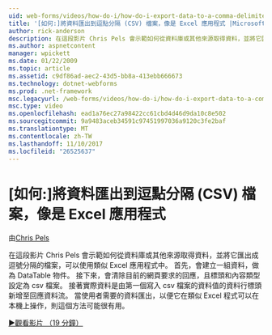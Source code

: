 ```yaml
---
uid: web-forms/videos/how-do-i/how-do-i-export-data-to-a-comma-delimited-csv-file-for-an-application-like-excel
title: '[如何:]將資料匯出到逗點分隔 (CSV) 檔案，像是 Excel 應用程式 |Microsoft 文件'
author: rick-anderson
description: 在這段影片 Chris Pels 會示範如何從資料庫或其他來源取得資料，並將它匯出成逗號分隔的檔案可以用於應用程式限制...
ms.author: aspnetcontent
manager: wpickett
ms.date: 01/22/2009
ms.topic: article
ms.assetid: c9df86ad-aec2-43d5-bb8a-413ebb666673
ms.technology: dotnet-webforms
ms.prod: .net-framework
msc.legacyurl: /web-forms/videos/how-do-i/how-do-i-export-data-to-a-comma-delimited-csv-file-for-an-application-like-excel
msc.type: video
ms.openlocfilehash: ead1a76ec27a98422cc61cbd4d46d9da10c8e502
ms.sourcegitcommit: 9a9483aceb34591c97451997036a9120c3fe2baf
ms.translationtype: MT
ms.contentlocale: zh-TW
ms.lasthandoff: 11/10/2017
ms.locfileid: "26525637"
---
```

<a name="how-do-i-export-data-to-a-comma-delimited-csv-file-for-an-application-like-excel"></a>[如何:]將資料匯出到逗點分隔 (CSV) 檔案，像是 Excel 應用程式
====================
由[Chris Pels](https://twitter.com/chrispels)

在這段影片 Chris Pels 會示範如何從資料庫或其他來源取得資料，並將它匯出成逗號分隔的檔案，可以使用類似 Excel 應用程式中。 首先，會建立一組資料，做為 DataTable 物件。 接下來，會清除目前的網頁要求的回應，且標頭和內容類型設定為 csv 檔案。 接著實際資料是由第一個寫入 csv 檔案的資料值的資料行標頭新增至回應資料流。 當使用者需要的資料匯出，以便它在類似 Excel 程式可以在本機上操作，則這個方法可能很有用。

[&#9654;觀看影片 （19 分鐘）](https://channel9.msdn.com/Blogs/ASP-NET-Site-Videos/how-do-i-export-data-to-a-comma-delimited-csv-file-for-an-application-like-excel)
